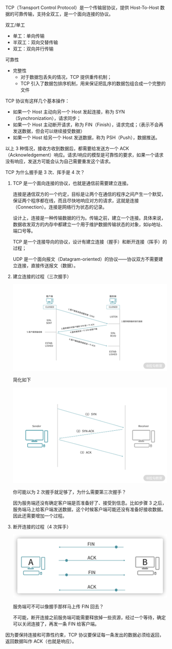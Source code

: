 TCP（Transport Control Protocol）是一个传输层协议，提供 Host-To-Host 数据的可靠传输，支持全双工，是一个面向连接的协议。

双工/单工

- 单工：单向传输
- 半双工：双向交替传输
- 双工：双向并行传输

可靠性
- 完整性
  - 对于数据包丢失的情况，TCP 提供重传机制；
  - TCP 引入了数据包排序机制，用来保证把乱序的数据包组合成一个完整的文件

TCP 协议有这样几个基本操作：

- 如果一个 Host 主动向另一个 Host 发起连接，称为 SYN（Synchronization），请求同步；
- 如果一个 Host 主动断开请求，称为 FIN（Finish），请求完成；（表示不会再发送数据，但会可以继续接受数据）
- 如果一个 Host 给另一个 Host 发送数据，称为 PSH（Push），数据推送。

以上 3 种情况，接收方收到数据后，都需要给发送方一个 ACK（Acknowledgement）响应。请求/响应的模型是可靠性的要求，如果一个请求没有响应，发送方可能会认为自己需要重发这个请求。


TCP 为什么握手是 3 次、挥手是 4 次？

1. TCP 是一个面向连接的协议，也就是通信前需要建立连接。

   连接是通信双方的一个约定，目标是让两个在通信的程序之间产生一个默契，保证两个程序都在线，而且尽快地响应对方的请求，这就是连接（Connection）。连接是网络行为状态的记录。

   设计上，连接是一种传输数据的行为。传输之前，建立一个连接。具体来说，数据收发双方的内存中都建立一个用于维护数据传输状态的对象，如ip地址、端口号等。

   TCP 是一个连接导向的协议，设计有建立连接（握手）和断开连接（挥手）的过程；

   UDP 是一个面向报文（Datagram-oriented）的协议——协议双方不需要建立连接，直接传送报文（数据）。

2. 建立连接的过程（三次握手）

   ![img](${images}/CioPOWB-RYSASfPkAAEen4ZR3gw297.png)

   简化如下

   ![Drawing 4.png](${images}/Cgp9HWB5RCqAVfhiAADJmfGn2O0616.png)

   你可能以为 2 次握手就足够了，为什么需要第三次握手？

   因为服务端还没有确定客户端是否准备好了、接受到信息。比如步骤 3 之后，服务端马上给客户端发送数据，这个时候客户端可能还没有准备好接收数据。因此还需要增加一个过程。

3. 断开连接的过程（4 次挥手）

   ![image-20210627222150331](${images}/image-20210627222150331.png)

   服务端可不可以像握手那样马上传 FIN 回去？

   不可能，断开连接之前服务端可能需要释放掉一些资源，经过一个等待，确定可以关闭连接了，再发一条 FIN 给客户端。


因为要保持连接和可靠性约束，TCP 协议要保证每一条发出的数据必须给返回，返回数据叫作 ACK（也就是响应）。